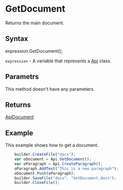 # GetDocument

Returns the main document.

## Syntax

expression.GetDocument();

`expression` - A variable that represents a [Api](../Api.md) class.

## Parametrs

This method doesn't have any parameters.

## Returns

[ApiDocument](../../ApiDocument/ApiDocument.md)

## Example

This example shows how to get a document.

```javascript
	builder.CreateFile("docx");
	var oDocument = Api.GetDocument();
	var oParagraph = Api.CreateParagraph();
	oParagraph.AddText("This is a new paragraph");
	oDocument.Push(oParagraph);
	builder.SaveFile("docx", "GetDocument.docx");
	builder.CloseFile();
```